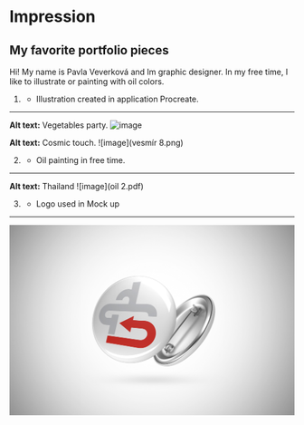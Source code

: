 # Impression 

## My favorite portfolio pieces

Hi!
My name is Pavla Veverková and Im graphic designer. In my free time, I like to illustrate or painting with oil colors. 

1. - Illustration created in application Procreate.
---
**Alt text:** Vegetables party. 
![image](Ilustrace.png)

**Alt text:** Cosmic touch. 
![image](vesmír 8.png)

2. - Oil painting in free time.
---
**Alt text:** Thailand 
![image](oil 2.pdf)

3. - Logo used in Mock up
---
![image](ODZNAK.jpg)
